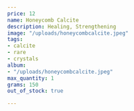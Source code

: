 ```yaml
---
price: 12
name: Honeycomb Calcite
description: Healing, Strengthening
image: "/uploads/honeycombcalcite.jpeg"
tags:
- calcite
- rare
- crystals
album:
- "/uploads/honeycombcalcite.jpeg"
max_quantity: 1
grams: 150
out_of_stock: true

---
```

